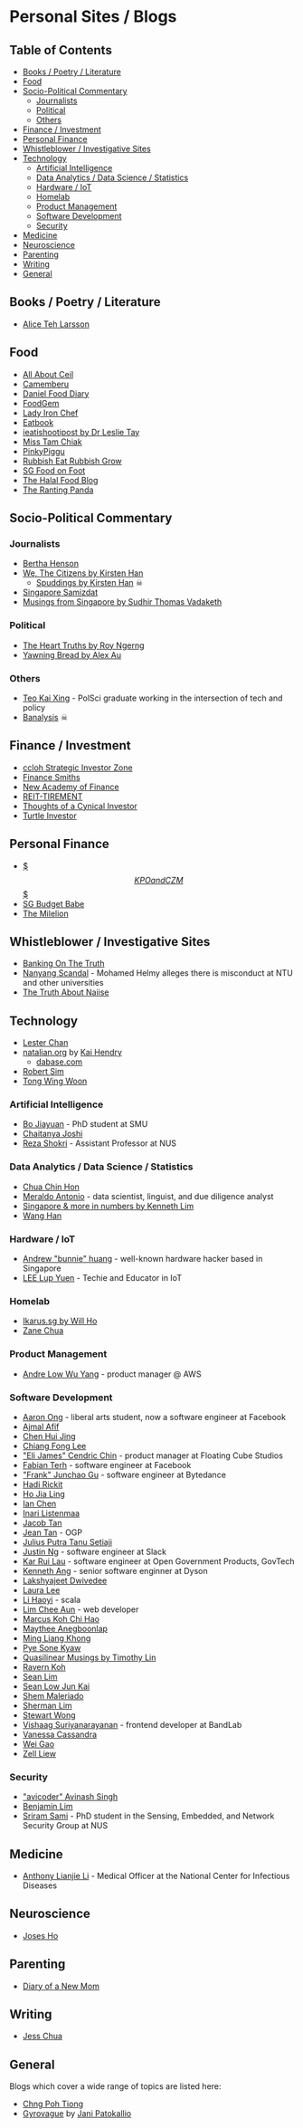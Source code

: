# Personal Sites / Blogs

<!-- omit in toc -->
## Table of Contents

- [Books / Poetry / Literature](#books--poetry--literature)
- [Food](#food)
- [Socio-Political Commentary](#socio-political-commentary)
  - [Journalists](#journalists)
  - [Political](#political)
  - [Others](#others)
- [Finance / Investment](#finance--investment)
- [Personal Finance](#personal-finance)
- [Whistleblower / Investigative Sites](#whistleblower--investigative-sites)
- [Technology](#technology)
  - [Artificial Intelligence](#artificial-intelligence)
  - [Data Analytics / Data Science / Statistics](#data-analytics--data-science--statistics)
  - [Hardware / IoT](#hardware--iot)
  - [Homelab](#homelab)
  - [Product Management](#product-management)
  - [Software Development](#software-development)
  - [Security](#security)
- [Medicine](#medicine)
- [Neuroscience](#neuroscience)
- [Parenting](#parenting)
- [Writing](#writing)
- [General](#general)

## Books / Poetry / Literature

- [Alice Teh Larsson](https://www.aliceteh.com)

## Food

- [All About Ceil](http://www.allaboutceil.com)
- [Camemberu](http://www.camemberu.com)
- [Daniel Food Diary](https://danielfooddiary.com)
- [FoodGem](https://www.foodgem.sg)
- [Lady Iron Chef](https://www.ladyironchef.com)
- [Eatbook](https://eatbook.sg)
- [ieatishootipost by Dr Leslie Tay](http://ieatishootipost.sg)
- [Miss Tam Chiak](https://www.misstamchiak.com)
- [PinkyPiggu](http://www.pinkypiggu.com)
- [Rubbish Eat Rubbish Grow](https://rubbisheatrubbishgrow.com)
- [SG Food on Foot](https://www.sgfoodonfoot.com)
- [The Halal Food Blog](http://thehalalfoodblog.com)
- [The Ranting Panda](https://therantingpanda.com)

## Socio-Political Commentary

### Journalists

- [Bertha Henson](https://berthahenson.wordpress.com)
- [We, The Citizens by Kirsten Han](https://www.wethecitizens.net)
  - [Spuddings by Kirsten Han](https://spuddings.net) ☠
- [Singapore Samizdat](https://samizdat.ghost.io)
- [Musings from Singapore by Sudhir Thomas Vadaketh](https://sudhirtv.com)

### Political

- [The Heart Truths by Roy Ngerng](https://thehearttruths.com)
- [Yawning Bread by Alex Au](https://yawningbread.wordpress.com)

### Others

- [Teo Kai Xing](https://flyingkai.com) - PolSci graduate working in the intersection of tech and policy
- [Banalysis](https://stuffaboutsingapore.wordpress.com) ☠

## Finance / Investment

- [ccloh Strategic Investor Zone](https://patiencemarketzone.blogspot.com)
- [Finance Smiths](https://financesmiths.com)
- [New Academy of Finance](https://newacademyoffinance.com)
- [REIT-TIREMENT](https://www.reit-tirement.com)
- [Thoughts of a Cynical Investor](https://atans1.wordpress.com)
- [Turtle Investor](https://www.turtleinvestor.net)

## Personal Finance

- [$$$ KPO and CZM $$$](https://kpo-and-czm.blogspot.com)
- [SG Budget Babe](https://www.sgbudgetbabe.com)
- [The Milelion](https://milelion.com)

## Whistleblower / Investigative Sites

- [Banking On The Truth](https://www.bankingonthetruth.com)
- [Nanyang Scandal](https://www.nanyangscandal.com) - Mohamed Helmy alleges there is misconduct at NTU and other universities
- [The Truth About Naiise](https://notnaiise.wordpress.com)

## Technology

- [Lester Chan](https://lesterchan.net)
- [natalian.org](https://natalian.org) by [Kai Hendry](https://hendry.iki.fi)
  - [dabase.com](https://dabase.com)
- [Robert Sim](https://robertsky.com)
- [Tong Wing Woon](https://tongwing.woon.sg/blog/)

### Artificial Intelligence

- [Bo Jiayuan](https://www.bojianyuan.com) - PhD student at SMU
- [Chaitanya Joshi](https://www.chaitjo.com)
- [Reza Shokri](https://www.comp.nus.edu.sg/~reza/) - Assistant Professor at NUS

### Data Analytics / Data Science / Statistics

- [Chua Chin Hon](https://chuachinhon.medium.com)
- [Meraldo Antonio](https://meraldoantonio.github.io) - data scientist, linguist, and due diligence analyst
- [Singapore & more in numbers by Kenneth Lim](https://numbers.sg)
- [Wang Han](https://hans0124sg.github.io)

### Hardware / IoT

- [Andrew "bunnie" huang](https://www.bunniestudios.com/) - well-known hardware hacker based in Singapore
- [LEE Lup Yuen](https://lupyuen.github.io/) - Techie and Educator in IoT

### Homelab

- [Ikarus.sg by Will Ho](https://ikarus.sg)
- [Zane Chua](https://zanechua.com)

### Product Management

- [Andre Low Wu Yang](https://www.andrelow.com/) - product manager @ AWS

### Software Development

- [Aaron Ong](https://aaronong.github.io) - liberal arts student, now a software engineer at Facebook
- [Ajmal Afif](https://ajmalafif.com)
- [Chen Hui Jing](https://chenhuijing.com)
- [Chiang Fong Lee](https://www.cflee.com)
- ["Eli James" Cendric Chin](http://elijames.org) - product manager at Floating Cube Studios
- [Fabian Terh](https://fabianterh.me) - software engineer at Facebook
- ["Frank" Junchao Gu](https://franklingu.github.io) - software engineer at Bytedance
- [Hadi Rickit](https://rickithadi.com)
- [Ho Jia Ling](https://jialiang.github.io)
- [Ian Chen](https://ianchen.xyz)
- [Inari Listenmaa](https://inariksit.github.io)
- [Jacob Tan](https://jacobtan.co)
- [Jean Tan](https://www.jeantan.sg) - OGP
- [Julius Putra Tanu Setiaji](https://www.indocomsoft.com)
- [Justin Ng](https://www.justinng.net) - software engineer at Slack
- [Kar Rui Lau](https://karrui.dev/) - software engineer at Open Government Products, GovTech
- [Kenneth Ang](https://ksami.github.io) - senior software enginner at Dyson
- [Lakshyajeet Dwivedee](https://laksh22.github.io)
- [Laura Lee](https://laura-xy-lee.github.io)
- [Li Haoyi](https://www.lihaoyi.com) - scala
- [Lim Chee Aun](https://cheeaun.com) - web developer
- [Marcus Koh Chi Hao](https://kohchihao.com)
- [Maythee Anegboonlap](https://www.llun.me)
- [Ming Liang Khong](https://minggliangg.github.io)
- [Pye Sone Kyaw](https://pyesonekyaw.com)
- [Quasilinear Musings by Timothy Lin](https://www.timlrx.com)
- [Ravern Koh](https://ravern.zone)
- [Sean Lim](https://sean.place/)
- [Sean Low Jun Kai](https://seanlowjk.github.io/website/)
- [Shem Maleriado](https://nextjs-blog-sheimoria.vercel.app)
- [Sherman Lim](https://shermz-lim.github.io/portfolio/)
- [Stewart Wong](https://github.com/Stewart86)
- [Vishaag Suriyanarayanan](https://vishaag.com) - frontend developer at BandLab
- [Vanessa Cassandra](https://www.vancassa.com)
- [Wei Gao](https://wgea.io)
- [Zell Liew](https://zellwk.com)

### Security

- ["avicoder" Avinash Singh](https://avicoder.me)
- [Benjamin Lim](https://limbenjamin.com)
- [Sriram Sami](https://sriramsami.com) - PhD student in the Sensing, Embedded, and Network Security Group at NUS

## Medicine

- [Anthony Lianjie Li](https://llja0112.github.io) - Medical Officer at the National Center for Infectious Diseases

## Neuroscience

- [Joses Ho](https://www.josesho.com/)

## Parenting

- [Diary of a New Mom](https://diaryofanewmom.com)

## Writing

- [Jess Chua](https://jesschua.com)

## General

Blogs which cover a wide range of topics are listed here:

- [Chng Poh Tiong](https://www.chngpohtiong.com)
- [Gyrovague](https://gyrovague.com/) by [Jani Patokallio](http://www.patokallio.name/)
